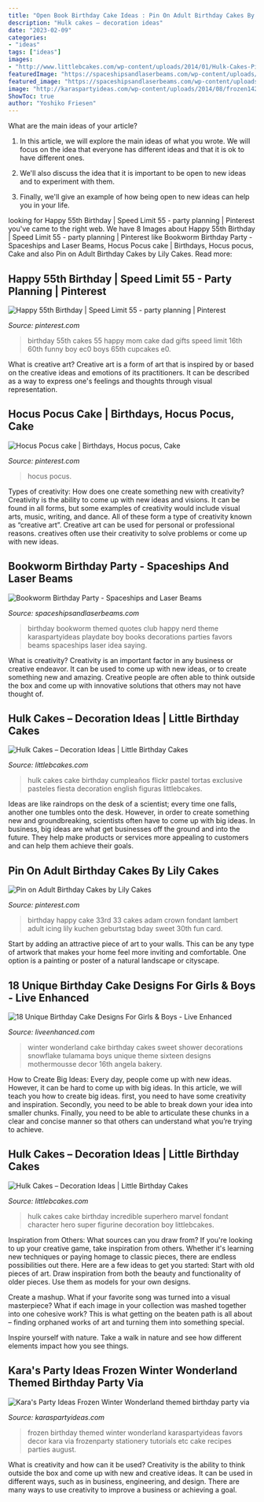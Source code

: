 ```yaml
---
title: "Open Book Birthday Cake Ideas : Pin On Adult Birthday Cakes By Lily Cakes"
description: "Hulk cakes – decoration ideas"
date: "2023-02-09"
categories:
- "ideas"
tags: ["ideas"]
images:
- "http://www.littlebcakes.com/wp-content/uploads/2014/01/Hulk-Cakes-Pictures.jpg"
featuredImage: "https://spaceshipsandlaserbeams.com/wp-content/uploads/2013/05/Bookworm-Birthday-Party-Picture-Decorations-650x975.jpg"
featured_image: "https://spaceshipsandlaserbeams.com/wp-content/uploads/2013/05/Bookworm-Birthday-Party-Picture-Decorations-650x975.jpg"
image: "http://karaspartyideas.com/wp-content/uploads/2014/08/frozen142.jpeg"
ShowToc: true
author: "Yoshiko Friesen"
---
```



What are the main ideas of your article?
1. In this article, we will explore the main ideas of what you wrote. We will focus on the idea that everyone has different ideas and that it is ok to have different ones.
2. We'll also discuss the idea that it is important to be open to new ideas and to experiment with them.

3. Finally, we'll give an example of how being open to new ideas can help you in your life.

	

		
looking for Happy 55th Birthday | Speed Limit 55 - party planning | Pinterest you've came to the right web. We have 8 Images about Happy 55th Birthday | Speed Limit 55 - party planning | Pinterest like Bookworm Birthday Party - Spaceships and Laser Beams, Hocus Pocus cake | Birthdays, Hocus pocus, Cake and also Pin on Adult Birthday Cakes by Lily Cakes. Read more:
		
    
## Happy 55th Birthday | Speed Limit 55 - Party Planning | Pinterest

<img loading=lazy src="https://s-media-cache-ak0.pinimg.com/736x/96/f9/e0/96f9e05378c0ceb918c76a86bc4a84b5.jpg" onerror="this.onerror=null;this.src='https://tse3.mm.bing.net/th?id=OIP.ZD4Na8jLSY0lVdqHV6T6AwHaJ4&amp;pid=15.1';" alt="Happy 55th Birthday | Speed Limit 55 - party planning | Pinterest">

_Source: pinterest.com_

>birthday 55th cakes 55 happy mom cake dad gifts speed limit 16th 60th funny boy ec0 boys 65th cupcakes e0. 

	

What is creative art?
Creative art is a form of art that is inspired by or based on the creative ideas and emotions of its practitioners. It can be described as a way to express one's feelings and thoughts through visual representation.

    
## Hocus Pocus Cake | Birthdays, Hocus Pocus, Cake

<img loading=lazy src="https://i.pinimg.com/736x/47/78/93/4778934534e8fd81ec2ff3d485c02809.jpg" onerror="this.onerror=null;this.src='https://tse2.mm.bing.net/th?id=OIP.A_eFUxrnjORJLdIPZJutowHaJ3&amp;pid=15.1';" alt="Hocus Pocus cake | Birthdays, Hocus pocus, Cake">

_Source: pinterest.com_

>hocus pocus. 

	

Types of creativity: How does one create something new with creativity?
Creativity is the ability to come up with new ideas and visions. It can be found in all forms, but some examples of creativity would include visual arts, music, writing, and dance. All of these form a type of creativity known as “creative art”. Creative art can be used for personal or professional reasons. creatives often use their creativity to solve problems or come up with new ideas.

    
## Bookworm Birthday Party - Spaceships And Laser Beams

<img loading=lazy src="https://spaceshipsandlaserbeams.com/wp-content/uploads/2013/05/Bookworm-Birthday-Party-Picture-Decorations-650x975.jpg" onerror="this.onerror=null;this.src='https://tse4.mm.bing.net/th?id=OIP._-QS__RRcm5AfiXIfj_MPAHaLH&amp;pid=15.1';" alt="Bookworm Birthday Party - Spaceships and Laser Beams">

_Source: spaceshipsandlaserbeams.com_

>birthday bookworm themed quotes club happy nerd theme karaspartyideas playdate boy books decorations parties favors beams spaceships laser idea saying. 

	

What is creativity?
Creativity is an important factor in any business or creative endeavor. It can be used to come up with new ideas, or to create something new and amazing. Creative people are often able to think outside the box and come up with innovative solutions that others may not have thought of.

    
## Hulk Cakes – Decoration Ideas | Little Birthday Cakes

<img loading=lazy src="http://www.littlebcakes.com/wp-content/uploads/2014/01/Hulk-Cakes-Pictures.jpg" onerror="this.onerror=null;this.src='https://tse4.mm.bing.net/th?id=OIP.E1bUTWTQvc6S_JJR-zztYAHaJ6&amp;pid=15.1';" alt="Hulk Cakes – Decoration Ideas | Little Birthday Cakes">

_Source: littlebcakes.com_

>hulk cakes cake birthday cumpleaños flickr pastel tortas exclusive pasteles fiesta decoration english figuras littlebcakes. 

	

Ideas are like raindrops on the desk of a scientist; every time one falls, another one tumbles onto the desk. However, in order to create something new and groundbreaking, scientists often have to come up with big ideas. In business, big ideas are what get businesses off the ground and into the future. They help make products or services more appealing to customers and can help them achieve their goals.

    
## Pin On Adult Birthday Cakes By Lily Cakes

<img loading=lazy src="https://i.pinimg.com/736x/71/fa/2a/71fa2a25af2ca83396b19a9f0198e1a6--rd-birthday-happy-birthday-cakes.jpg" onerror="this.onerror=null;this.src='https://tse3.mm.bing.net/th?id=OIP.gQ0lxudsGk2EkIj8wzsW_QHaJ3&amp;pid=15.1';" alt="Pin on Adult Birthday Cakes by Lily Cakes">

_Source: pinterest.com_

>birthday happy cake 33rd 33 cakes adam crown fondant lambert adult icing lily kuchen geburtstag bday sweet 30th fun card. 

	

Start by adding an attractive piece of art to your walls. This can be any type of artwork that makes your home feel more inviting and comfortable. One option is a painting or poster of a natural landscape or cityscape.

    
## 18 Unique Birthday Cake Designs For Girls &amp; Boys - Live Enhanced

<img loading=lazy src="http://www.liveenhanced.com/wp-content/uploads/2018/02/Winter-Wonderland-Cakes-1.jpg" onerror="this.onerror=null;this.src='https://tse2.mm.bing.net/th?id=OIP.iLw68BCfenpFTe84ge7B1QHaLY&amp;pid=15.1';" alt="18 Unique Birthday Cake Designs For Girls &amp; Boys - Live Enhanced">

_Source: liveenhanced.com_

>winter wonderland cake birthday cakes sweet shower decorations snowflake tulamama boys unique theme sixteen designs mothermousse decor 16th angela bakery. 

	

How to Create Big Ideas:
Every day, people come up with new ideas. However, it can be hard to come up with big ideas. In this article, we will teach you how to create big ideas. first, you need to have some creativity and inspiration. Secondly, you need to be able to break down your idea into smaller chunks. Finally, you need to be able to articulate these chunks in a clear and concise manner so that others can understand what you’re trying to achieve.

    
## Hulk Cakes – Decoration Ideas | Little Birthday Cakes

<img loading=lazy src="http://www.littlebcakes.com/wp-content/uploads/2014/01/Hulk-Cakes.jpg" onerror="this.onerror=null;this.src='https://tse1.mm.bing.net/th?id=OIP.KZZbJWNcClxKH-qOxLOebQHaJ4&amp;pid=15.1';" alt="Hulk Cakes – Decoration Ideas | Little Birthday Cakes">

_Source: littlebcakes.com_

>hulk cakes cake birthday incredible superhero marvel fondant character hero super figurine decoration boy littlebcakes. 

	

Inspiration from Others: What sources can you draw from?
If you're looking to up your creative game, take inspiration from others. Whether it's learning new techniques or paying homage to classic pieces, there are endless possibilities out there. Here are a few ideas to get you started: 
Start with old pieces of art. Draw inspiration from both the beauty and functionality of older pieces. Use them as models for your own designs. 

Create a mashup. What if your favorite song was turned into a visual masterpiece? What if each image in your collection was mashed together into one cohesive work? This is what getting on the beaten path is all about – finding orphaned works of art and turning them into something special. 

Inspire yourself with nature. Take a walk in nature and see how different elements impact how you see things.

    
## Kara&#039;s Party Ideas Frozen Winter Wonderland Themed Birthday Party Via

<img loading=lazy src="http://karaspartyideas.com/wp-content/uploads/2014/08/frozen142.jpeg" onerror="this.onerror=null;this.src='https://tse1.mm.bing.net/th?id=OIP.xpabIlmdwLykwPPvE5Q_yAHaLH&amp;pid=15.1';" alt="Kara&#039;s Party Ideas Frozen Winter Wonderland themed birthday party via">

_Source: karaspartyideas.com_

>frozen birthday themed winter wonderland karaspartyideas favors decor kara via frozenparty stationery tutorials etc cake recipes parties august. 

	

What is creativity and how can it be used?
Creativity is the ability to think outside the box and come up with new and creative ideas. It can be used in different ways, such as in business, engineering, and design. There are many ways to use creativity to improve a business or achieving a goal.

